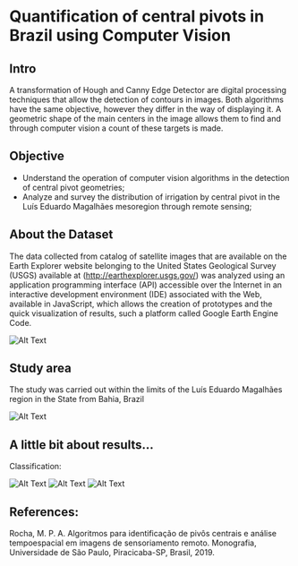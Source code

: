 # Quantification of central pivots in Brazil using Computer Vision

## Intro

  A transformation of Hough and Canny Edge Detector are digital processing techniques that allow the detection of contours in images. Both algorithms have the same objective, however they differ in the way of displaying it. A geometric shape of the main centers in the image allows them to find and through computer vision a count of these targets is made.

## Objective

- Understand the operation of computer vision algorithms in the detection of central pivot geometries;
- Analyze and survey the distribution of irrigation by central pivot in the Luís Eduardo Magalhães mesoregion through remote sensing;

## About the Dataset

  The data collected from catalog of satellite images that are available on the Earth Explorer website belonging to the United States Geological Survey (USGS) available at (http://earthexplorer.usgs.gov/) was analyzed using an application programming interface (API) accessible over the Internet in an interactive development environment (IDE) associated with the Web, available in JavaScript, which allows the creation of prototypes and the quick visualization of results, such a platform called Google Earth Engine Code.

![Alt Text](https://raw.githubusercontent.com/mp-rocha/gee-projects/master/center-pivot-irrigation-detector/images/data.PNG)

## Study area

  The study was carried out within the limits of the Luís Eduardo Magalhães region in the State
from Bahia, Brazil

![Alt Text](https://raw.githubusercontent.com/mp-rocha/gee-projects/master/center-pivot-irrigation-detector/images/area.PNG)

## A little bit about results...

Classification:

![Alt Text](https://raw.githubusercontent.com/mp-rocha/gee-projects/master/center-pivot-irrigation-detector/images/2013.PNG)
![Alt Text](https://raw.githubusercontent.com/mp-rocha/gee-projects/master/center-pivot-irrigation-detector/images/2014.PNG)
![Alt Text](https://raw.githubusercontent.com/mp-rocha/gee-projects/master/center-pivot-irrigation-detector/images/detect.PNG)

## References:

Rocha, M. P. A.
Algoritmos para identificação de pivôs centrais e análise tempoespacial em imagens de sensoriamento remoto. Monografia, Universidade de São Paulo, Piracicaba-SP, Brasil, 2019.
